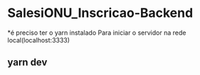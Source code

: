 # SalesiONU_Inscricao-Backend
*é preciso ter o yarn instalado
Para iniciar o servidor na rede local(localhost:3333)

## yarn dev
